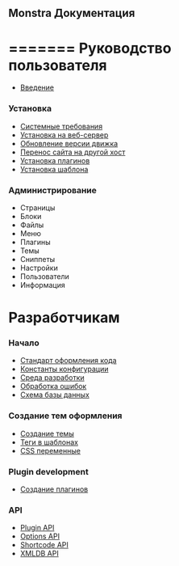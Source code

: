 ## Monstra Документация
=======
Руководство пользователя
===========

* [Введение](welcome.md)

### Установка

* [Системные требования](system-requirements.md)
* [Установка на веб-сервер](installation.md)
* [Обновление версии движка](upgrade.md)
* [Перенос сайта на другой хост](migrating.md)
* [Установка плагинов](plugins-installation.md)
* [Установка шаблона](theme-installation.md)

### Администрирование

* Страницы
* Блоки
* Файлы
* Меню
* Плагины
* Темы
* Сниппеты
* Настройки
* Пользователи
* Информация

Разработчикам
================

### Начало

* [Стандарт оформления кода](standards.md)
* [Константы конфигурации](constants.md)
* [Среда разработки](environments.md)
* [Обработка ошибок](error-handling.md)
* [Схема базы данных](monstra-database-schema.md)

### Создание тем оформления

* [Создание темы](theme-creation.md)
* [Теги в шаблонах](theme-template-tags.md)
* [CSS переменные](css-variables.md)

### Plugin development

* [Создание плагинов](plugins-creation.md)

### API

* [Plugin API](plugin-api.md)
* [Options API](option-api.md)
* [Shortcode API](shortcode-api.md)
* [XMLDB API](xmldb-api.md)

